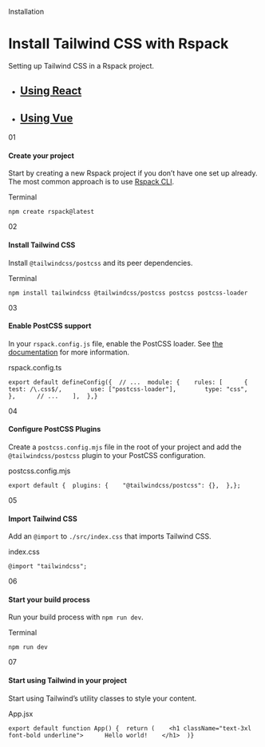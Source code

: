 <!--$-->

<!--/$-->

Installation

# Install Tailwind CSS with Rspack

Setting up Tailwind CSS in a Rspack project.

- ## [Using React](/docs/installation/framework-guides/rspack/react)
- ## [Using Vue](/docs/installation/framework-guides/rspack/vue)

01

#### Create your project

Start by creating a new Rspack project if you don’t have one set up already. The most common approach is to use<!-- --> [Rspack CLI](https://rspack.dev/guide/start/quick-start#using-the-rspack-cli).

Terminal

```
npm create rspack@latest
```

02

#### Install Tailwind CSS

Install `@tailwindcss/postcss` and its peer dependencies.

Terminal

```
npm install tailwindcss @tailwindcss/postcss postcss postcss-loader
```

03

#### Enable PostCSS support

In your `rspack.config.js` file, enable the PostCSS loader. See<!-- --> [the documentation](https://rspack.dev/guide/tech/css#tailwind-css) for more information.

rspack.config.ts

```
export default defineConfig({  // ...  module: {    rules: [      {        test: /\.css$/,        use: ["postcss-loader"],        type: "css",      },      // ...    ],  },}
```

04

#### Configure PostCSS Plugins

Create a `postcss.config.mjs` file in the root of your project and add the<!-- --> `@tailwindcss/postcss` plugin to your PostCSS configuration.

postcss.config.mjs

```
export default {  plugins: {    "@tailwindcss/postcss": {},  },};
```

05

#### Import Tailwind CSS

Add an `@import` to `./src/index.css` that imports Tailwind CSS.

index.css

```
@import "tailwindcss";
```

06

#### Start your build process

Run your build process with `npm run dev`.

Terminal

```
npm run dev
```

07

#### Start using Tailwind in your project

Start using Tailwind’s utility classes to style your content.

App.jsx

```
export default function App() {  return (    <h1 className="text-3xl font-bold underline">      Hello world!    </h1>  )}
```

<!--$-->

<!--/$-->

